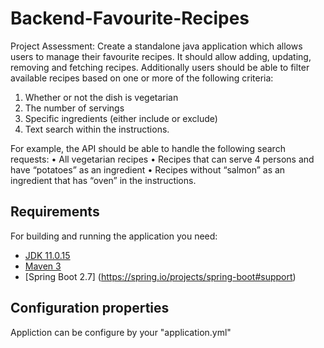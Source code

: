 # Backend-Favourite-Recipes

Project Assessment:
Create a standalone java application which allows users to manage their favourite recipes. It should allow adding, updating, removing and fetching recipes. Additionally users should be able to filter available recipes based on one or more of the following criteria:
1. Whether or not the dish is vegetarian
2. The number of servings
3. Specific ingredients (either include or exclude)
4. Text search within the instructions.


For example, the API should be able to handle the following search requests:
• All vegetarian recipes
• Recipes that can serve 4 persons and have “potatoes” as an ingredient
• Recipes without “salmon” as an ingredient that has “oven” in the instructions.



## Requirements

For building and running the application you need:

- [JDK 11.0.15](https://www.oracle.com/nl/java/technologies/javase/jdk11-archive-downloads.html)
- [Maven 3](https://maven.apache.org)
- [Spring Boot 2.7] (https://spring.io/projects/spring-boot#support)

## Configuration properties
Appliction can be configure by your "application.yml" 

